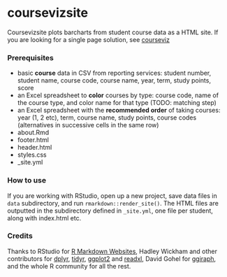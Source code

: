 coursevizsite
=============

Coursevizsite plots barcharts from student course data as a HTML site. If you are looking for a single page solution, see [courseviz](https://github.com/tts/courseviz)

### Prerequisites

* basic **course** data in CSV from reporting services: student number, student name, course code, course name, year, term, study points, score
* an Excel spreadsheet to **color** courses by type: course code, name of the course type, and color name for that type (TODO: matching step)
* an Excel spreadsheet with the **recommended order** of taking courses: year (1, 2 etc), term, course name, study points, course codes (alternatives in successive cells in the same row)
* about.Rmd
* footer.html
* header.html
* styles.css
* _site.yml

### How to use

If you are working with RStudio, open up a new project, save data files in `data` subdirectory, and run `rmarkdown::render_site()`. The HTML files are outputted in the subdirectory defined in `_site.yml`, one file per student, along with index.html etc.

### Credits

Thanks to RStudio for [R Markdown Websites](http://rmarkdown.rstudio.com/rmarkdown_websites.html), Hadley Wickham and other contributors for [dplyr](https://github.com/hadley/dplyr), [tidyr](https://github.com/tidyverse/tidyr), [ggplot2](https://github.com/tidyverse/ggplot2) and [readxl](https://github.com/hadley/readxl), David Gohel for [ggiraph](https://github.com/davidgohel/ggiraph), and the whole R community for all the rest. 